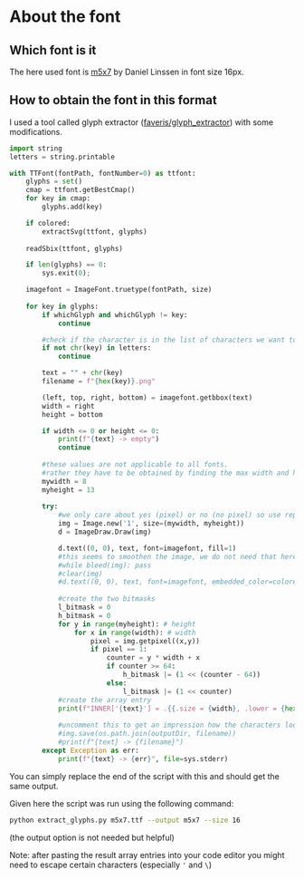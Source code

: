 # About the font

## Which font is it

The here used font is [m5x7](https://managore.itch.io/m5x7) by Daniel Linssen in font size 16px.

## How to obtain the font in this format

I used a tool called glyph extractor ([faveris/glyph_extractor](https://github.com/faveris/glyph_extractor)) with some modifications.

```python
import string
letters = string.printable

with TTFont(fontPath, fontNumber=0) as ttfont:
    glyphs = set()
    cmap = ttfont.getBestCmap()
    for key in cmap:
        glyphs.add(key)

    if colored:
        extractSvg(ttfont, glyphs)
    
    readSbix(ttfont, glyphs)

    if len(glyphs) == 0:
        sys.exit(0);

    imagefont = ImageFont.truetype(fontPath, size)
   
    for key in glyphs:
        if whichGlyph and whichGlyph != key:
            continue

        #check if the character is in the list of characters we want to print
        if not chr(key) in letters:
            continue

        text = "" + chr(key)
        filename = f"{hex(key)}.png"

        (left, top, right, bottom) = imagefont.getbbox(text)
        width = right
        height = bottom

        if width <= 0 or height <= 0:
            print(f"{text} -> empty")
            continue
        
        #these values are not applicable to all fonts.
        #rather they have to be obtained by finding the max width and height (individually)
        mywidth = 8
        myheight = 13
        
        try:
            #we only care about yes (pixel) or no (no pixel) so use representation 1 for simplicity
            img = Image.new('1', size=(mywidth, myheight))
            d = ImageDraw.Draw(img)

            d.text((0, 0), text, font=imagefont, fill=1)
            #this seems to smoothen the image, we do not need that here
            #while bleed(img): pass
            #clear(img)
            #d.text((0, 0), text, font=imagefont, embedded_color=colored, fill=fillColor)
            
            #create the two bitmasks
            l_bitmask = 0
            h_bitmask = 0
            for y in range(myheight): # height 
                for x in range(width): # width
                    pixel = img.getpixel((x,y))
                    if pixel == 1:
                        counter = y * width + x
                        if counter >= 64:
                            h_bitmask |= (1 << (counter - 64))
                        else:
                            l_bitmask |= (1 << counter)
            #create the array entry
            print(f"INNER['{text}'] = .{{.size = {width}, .lower = {hex(l_bitmask)}, .higher = {hex(h_bitmask)}}};")
            
            #uncomment this to get an impression how the characters look as going for a too low font size can make them unreadable
            #img.save(os.path.join(outputDir, filename))
            #print(f"{text} -> {filename}")
        except Exception as err:
            print(f"{text} -> {err}", file=sys.stderr)
```

You can simply replace the end of the script with this and should get the same output.

Given here the script was run using the following command:
```sh
python extract_glyphs.py m5x7.ttf --output m5x7 --size 16
```
(the output option is not needed but helpful)

Note: after pasting the result array entries into your code editor you might need to escape certain characters (especially `'` and `\`)